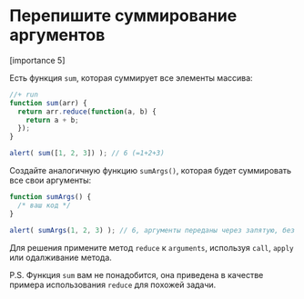 # Перепишите суммирование аргументов

[importance 5]

Есть функция `sum`, которая суммирует все элементы массива:

```js
//+ run
function sum(arr) {
  return arr.reduce(function(a, b) {
    return a + b;
  });
}

alert( sum([1, 2, 3]) ); // 6 (=1+2+3)
```

Создайте аналогичную функцию `sumArgs()`, которая будет суммировать все свои аргументы:

```js
function sumArgs() {
  /* ваш код */
}

alert( sumArgs(1, 2, 3) ); // 6, аргументы переданы через запятую, без массива
```

Для решения примените метод `reduce` к `arguments`, используя `call`, `apply` или одалживание метода.

P.S. Функция `sum` вам не понадобится, она приведена в качестве примера использования `reduce` для похожей задачи.